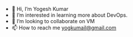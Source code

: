 - 👋 Hi, I’m Yogesh Kumar
- 👀 I’m interested in learning more about DevOps.
- 💞️ I’m looking to collaborate on VM
- 📫 How to reach me yogkumail@gmail.com
